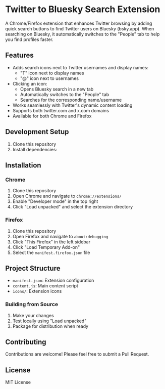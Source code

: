 # Twitter to Bluesky Search Extension

A Chrome/Firefox extension that enhances Twitter browsing by adding quick search buttons to find Twitter users on Bluesky (bsky.app). When searching on Bluesky, it automatically switches to the "People" tab to help you find profiles faster.

## Features

- Adds search icons next to Twitter usernames and display names:
  - "T" icon next to display names
  - "@" icon next to usernames
- Clicking an icon:
  - Opens Bluesky search in a new tab
  - Automatically switches to the "People" tab
  - Searches for the corresponding name/username
- Works seamlessly with Twitter's dynamic content loading
- Supports both twitter.com and x.com domains
- Available for both Chrome and Firefox

## Development Setup

1. Clone this repository
2. Install dependencies:

## Installation

### Chrome
1. Clone this repository
2. Open Chrome and navigate to `chrome://extensions/`
3. Enable "Developer mode" in the top right
4. Click "Load unpacked" and select the extension directory

### Firefox
1. Clone this repository
2. Open Firefox and navigate to `about:debugging`
3. Click "This Firefox" in the left sidebar
4. Click "Load Temporary Add-on"
5. Select the `manifest.firefox.json` file

## Project Structure

- `manifest.json`: Extension configuration
- `content.js`: Main content script
- `icons/`: Extension icons

### Building from Source
1. Make your changes
2. Test locally using "Load unpacked"
3. Package for distribution when ready

## Contributing
Contributions are welcome! Please feel free to submit a Pull Request.

## License
MIT License 